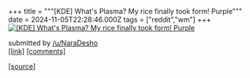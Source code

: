 +++
title = """[KDE] What's Plasma? My rice finally took form! Purple"""
date = 2024-11-05T22:28:46.000Z
tags = ["reddit","wm"]
+++
[![[KDE] What's Plasma? My rice finally took form! Purple](https://external-preview.redd.it/MWI1MzUwYWJzNXpkMaUc4l2jxsZze9jfv_S4BWcQgMiNLWjxztYeV6eHPkMy.png?width=640&crop=smart&auto=webp&s=9f9833bd6a852092c6a15e3bd5bd485f2a4e50bb "[KDE] What's Plasma? My rice finally took form! Purple")](https://www.reddit.com/r/unixporn/comments/1gkj9mj/kde_whats_plasma_my_rice_finally_took_form_purple/)

submitted by [/u/NaraDesho](https://www.reddit.com/user/NaraDesho)  
[\[link\]](https://v.redd.it/vohvt0abs5zd1) [\[comments\]](https://www.reddit.com/r/unixporn/comments/1gkj9mj/kde_whats_plasma_my_rice_finally_took_form_purple/)

[[source]](https://www.reddit.com/r/unixporn/comments/1gkj9mj/kde_whats_plasma_my_rice_finally_took_form_purple/)
